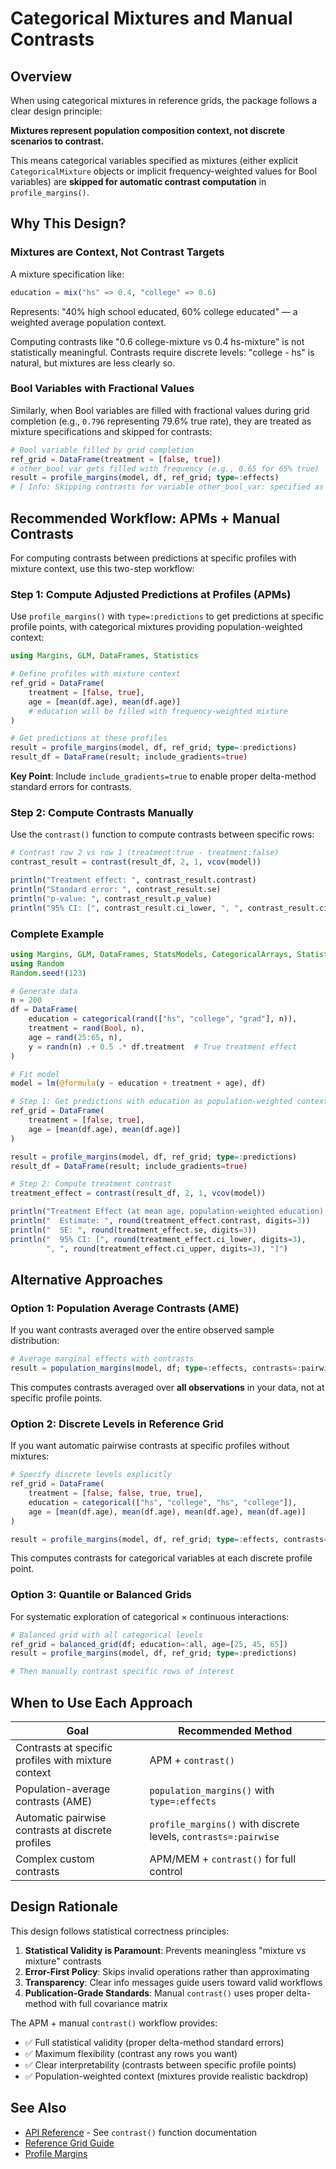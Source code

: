 # Categorical Mixtures and Manual Contrasts

## Overview

When using categorical mixtures in reference grids, the package follows a clear design principle:

**Mixtures represent population composition context, not discrete scenarios to contrast.**

This means categorical variables specified as mixtures (either explicit `CategoricalMixture` objects or implicit frequency-weighted values for Bool variables) are **skipped for automatic contrast computation** in `profile_margins()`.

## Why This Design?

### Mixtures are Context, Not Contrast Targets

A mixture specification like:
```julia
education = mix("hs" => 0.4, "college" => 0.6)
```

Represents: "40% high school educated, 60% college educated" — a weighted average population context.

Computing contrasts like "0.6 college-mixture vs 0.4 hs-mixture" is not statistically meaningful. Contrasts require discrete levels: "college - hs" is natural, but mixtures are less clearly so.

### Bool Variables with Fractional Values

Similarly, when Bool variables are filled with fractional values during grid completion (e.g., `0.796` representing 79.6% true rate), they are treated as mixture specifications and skipped for contrasts:

```julia
# Bool variable filled by grid completion
ref_grid = DataFrame(treatment = [false, true])
# other_bool_var gets filled with frequency (e.g., 0.65 for 65% true)
result = profile_margins(model, df, ref_grid; type=:effects)
# [ Info: Skipping contrasts for variable other_bool_var: specified as mixture...
```

## Recommended Workflow: APMs + Manual Contrasts

For computing contrasts between predictions at specific profiles with mixture context, use this two-step workflow:

### Step 1: Compute Adjusted Predictions at Profiles (APMs)

Use `profile_margins()` with `type=:predictions` to get predictions at specific profile points, with categorical mixtures providing population-weighted context:

```julia
using Margins, GLM, DataFrames, Statistics

# Define profiles with mixture context
ref_grid = DataFrame(
    treatment = [false, true],
    age = [mean(df.age), mean(df.age)]
    # education will be filled with frequency-weighted mixture
)

# Get predictions at these profiles
result = profile_margins(model, df, ref_grid; type=:predictions)
result_df = DataFrame(result; include_gradients=true)
```

**Key Point**: Include `include_gradients=true` to enable proper delta-method standard errors for contrasts.

### Step 2: Compute Contrasts Manually

Use the `contrast()` function to compute contrasts between specific rows:

```julia
# Contrast row 2 vs row 1 (treatment:true - treatment:false)
contrast_result = contrast(result_df, 2, 1, vcov(model))

println("Treatment effect: ", contrast_result.contrast)
println("Standard error: ", contrast_result.se)
println("p-value: ", contrast_result.p_value)
println("95% CI: [", contrast_result.ci_lower, ", ", contrast_result.ci_upper, "]")
```

### Complete Example

```julia
using Margins, GLM, DataFrames, StatsModels, CategoricalArrays, Statistics
using Random
Random.seed!(123)

# Generate data
n = 200
df = DataFrame(
    education = categorical(rand(["hs", "college", "grad"], n)),
    treatment = rand(Bool, n),
    age = rand(25:65, n),
    y = randn(n) .+ 0.5 .* df.treatment  # True treatment effect
)

# Fit model
model = lm(@formula(y ~ education + treatment + age), df)

# Step 1: Get predictions with education as population-weighted context
ref_grid = DataFrame(
    treatment = [false, true],
    age = [mean(df.age), mean(df.age)]
)

result = profile_margins(model, df, ref_grid; type=:predictions)
result_df = DataFrame(result; include_gradients=true)

# Step 2: Compute treatment contrast
treatment_effect = contrast(result_df, 2, 1, vcov(model))

println("Treatment Effect (at mean age, population-weighted education):")
println("  Estimate: ", round(treatment_effect.contrast, digits=3))
println("  SE: ", round(treatment_effect.se, digits=3))
println("  95% CI: [", round(treatment_effect.ci_lower, digits=3),
        ", ", round(treatment_effect.ci_upper, digits=3), "]")
```

## Alternative Approaches

### Option 1: Population Average Contrasts (AME)

If you want contrasts averaged over the entire observed sample distribution:

```julia
# Average marginal effects with contrasts
result = population_margins(model, df; type=:effects, contrasts=:pairwise)
```

This computes contrasts averaged over **all observations** in your data, not at specific profile points.

### Option 2: Discrete Levels in Reference Grid

If you want automatic pairwise contrasts at specific profiles without mixtures:

```julia
# Specify discrete levels explicitly
ref_grid = DataFrame(
    treatment = [false, false, true, true],
    education = categorical(["hs", "college", "hs", "college"]),
    age = [mean(df.age), mean(df.age), mean(df.age), mean(df.age)]
)

result = profile_margins(model, df, ref_grid; type=:effects, contrasts=:pairwise)
```

This computes contrasts for categorical variables at each discrete profile point.

### Option 3: Quantile or Balanced Grids

For systematic exploration of categorical × continuous interactions:

```julia
# Balanced grid with all categorical levels
ref_grid = balanced_grid(df; education=:all, age=[25, 45, 65])
result = profile_margins(model, df, ref_grid; type=:predictions)

# Then manually contrast specific rows of interest
```

## When to Use Each Approach

| Goal | Recommended Method |
|------|-------------------|
| Contrasts at specific profiles with mixture context | APM + `contrast()` |
| Population-average contrasts (AME) | `population_margins()` with `type=:effects` |
| Automatic pairwise contrasts at discrete profiles | `profile_margins()` with discrete levels, `contrasts=:pairwise` |
| Complex custom contrasts | APM/MEM + `contrast()` for full control |

## Design Rationale

This design follows statistical correctness principles:

1. **Statistical Validity is Paramount**: Prevents meaningless "mixture vs mixture" contrasts
2. **Error-First Policy**: Skips invalid operations rather than approximating
3. **Transparency**: Clear info messages guide users toward valid workflows
4. **Publication-Grade Standards**: Manual `contrast()` uses proper delta-method with full covariance matrix

The APM + manual `contrast()` workflow provides:
- ✅ Full statistical validity (proper delta-method standard errors)
- ✅ Maximum flexibility (contrast any rows you want)
- ✅ Clear interpretability (contrasts between specific profile points)
- ✅ Population-weighted context (mixtures provide realistic backdrop)

## See Also

- [API Reference](../api.md) - See `contrast()` function documentation
- [Reference Grid Guide](../reference_grids.md)
- [Profile Margins](../profile_margins.md)
